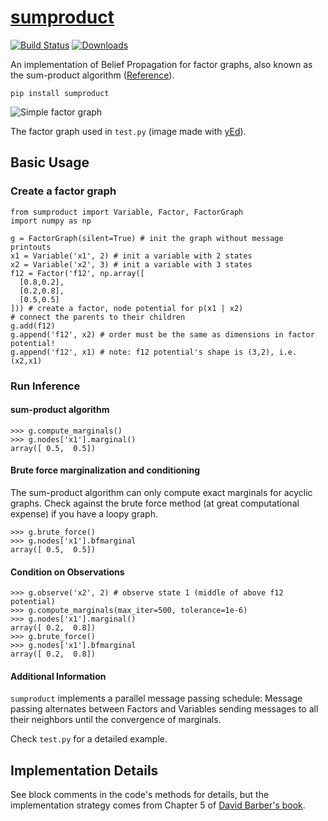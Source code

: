 # [sumproduct](https://pypi.python.org/pypi/sumproduct)

[![Build Status](https://travis-ci.org/ilyakava/sumproduct.svg?branch=master)](https://travis-ci.org/ilyakava/sumproduct)
[![Downloads](https://pypip.in/download/sumproduct/badge.svg)](https://pypi.python.org/pypi/sumproduct/)

An implementation of Belief Propagation for factor graphs, also known as the sum-product algorithm ([Reference](http://web4.cs.ucl.ac.uk/staff/D.Barber/pmwiki/pmwiki.php?n=Brml.HomePage)).

```
pip install sumproduct
```

![Simple factor graph](http://f.cl.ly/items/2P021j2y3A2Q191F451h/unnamed0.png)

The factor graph used in `test.py` (image made with [yEd](http://www.yworks.com/en/products_yed_applicationfeatures.html)).

## Basic Usage

### Create a factor graph

```
from sumproduct import Variable, Factor, FactorGraph
import numpy as np

g = FactorGraph(silent=True) # init the graph without message printouts
x1 = Variable('x1', 2) # init a variable with 2 states
x2 = Variable('x2', 3) # init a variable with 3 states
f12 = Factor('f12', np.array([
  [0.8,0.2],
  [0.2,0.8],
  [0.5,0.5]
])) # create a factor, node potential for p(x1 | x2)
# connect the parents to their children
g.add(f12)
g.append('f12', x2) # order must be the same as dimensions in factor potential!
g.append('f12', x1) # note: f12 potential's shape is (3,2), i.e. (x2,x1)
```

### Run Inference

#### sum-product algorithm

```
>>> g.compute_marginals()
>>> g.nodes['x1'].marginal()
array([ 0.5,  0.5])
```

#### Brute force marginalization and conditioning

The sum-product algorithm can only compute exact marginals for acyclic graphs. Check against the brute force method (at great computational expense) if you have a loopy graph.

```
>>> g.brute_force()
>>> g.nodes['x1'].bfmarginal
array([ 0.5,  0.5])
```

#### Condition on Observations

```
>>> g.observe('x2', 2) # observe state 1 (middle of above f12 potential)
>>> g.compute_marginals(max_iter=500, tolerance=1e-6)
>>> g.nodes['x1'].marginal()
array([ 0.2,  0.8])
>>> g.brute_force()
>>> g.nodes['x1'].bfmarginal
array([ 0.2,  0.8])
```
#### Additional Information

`sumproduct` implements a parallel message passing schedule: Message passing alternates between Factors and Variables sending messages to all their neighbors until the convergence of marginals.

Check `test.py` for a detailed example.

## Implementation Details

See block comments in the code's methods for details, but the implementation strategy comes from Chapter 5 of [David Barber's book](http://web4.cs.ucl.ac.uk/staff/D.Barber/pmwiki/pmwiki.php?n=Brml.HomePage).

